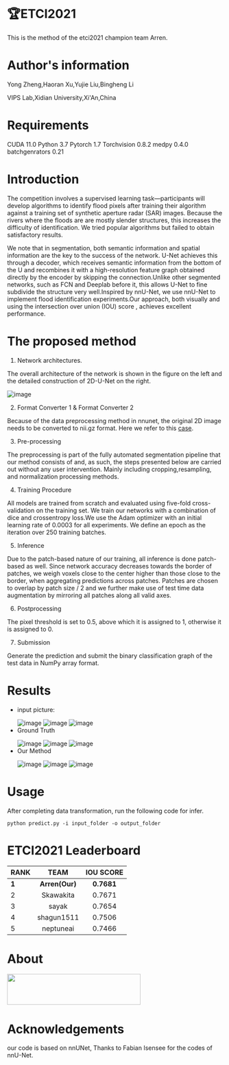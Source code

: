 # 🏆ETCI2021
This is the method of the etci2021 champion team Arren.

# Author's information
Yong Zheng,Haoran Xu,Yujie Liu,Bingheng Li

VIPS Lab,Xidian University,Xi'An,China
# Requirements
CUDA 11.0
Python 3.7
Pytorch 1.7
Torchvision 0.8.2
medpy 0.4.0
batchgenrators 0.21

# Introduction
The competition involves a supervised learning task—participants will develop algorithms to identify flood pixels after training their algorithm against a training set of synthetic aperture radar (SAR) images. Because the rivers where the floods are are mostly slender structures, this increases the difficulty of identification. We tried popular algorithms but failed to obtain satisfactory results. 

We note that in segmentation, both semantic information and spatial information are the key to the success of the network. U-Net achieves this through a decoder, which receives semantic information from the bottom of the U and recombines it with a high-resolution feature graph obtained directly by the encoder by skipping the connection.Unlike other segmented networks, such as FCN and Deeplab before it, this allows U-Net to fine subdivide the structure very well.Inspired by nnU-Net, we use nnU-Net to implement flood identification experiments.Our approach, both visually and using the intersection over union (IOU) score , achieves excellent performance.

 # The proposed method
 
1. Network architectures.

The overall architecture of the network is shown in the figure on the left and the detailed construction of 2D-U-Net on the right.

![image](https://github.com/YZArren/ETCI2021/blob/main/pic/net.png)

2. Format Converter 1 & Format Converter 2

Because of the data preprocessing method in nnunet, the original 2D image needs to be converted to nii.gz format. Here we refer to this [case](https://github.com/MIC-DKFZ/nnUNet/blob/master/nnunet/dataset_conversion/Task120_Massachusetts_RoadSegm.py).

3. Pre-processing

The preprocessing is part of the fully automated segmentation pipeline that our method consists of and, as such, the steps presented below are carried out without any user intervention. Mainly including cropping,resampling, and normalization processing methods. 

4. Training Procedure

All models are trained from scratch and evaluated using five-fold cross-validation on the training set. We train our networks with a combination of dice and crossentropy loss.We use the Adam optimizer with an initial learning rate of 0.0003 for all experiments. We define an epoch as the iteration over 250 training batches.

5. Inference

Due to the patch-based nature of our training, all inference is done patch-based as well. Since network accuracy decreases towards the border of patches, we weigh voxels close to the center higher than those close to the border, when aggregating predictions across patches. Patches are chosen to overlap by patch size / 2 and we further make use of test time data augmentation by mirroring all patches along all valid axes.

6. Postprocessing
 
The pixel threshold is set to 0.5, above which it is assigned to 1, otherwise it is assigned to 0.

7. Submission

Generate the prediction and submit the binary classification graph of the test data in NumPy array format.


# Results
* input picture:</p>
![image](https://github.com/YZArren/ETCI2021/blob/main/pic/org1.png)   ![image](https://github.com/YZArren/ETCI2021/blob/main/pic/org2.png)   ![image](https://github.com/YZArren/ETCI2021/blob/main/pic/org3.png)
* Ground Truth</p>
![image](https://github.com/YZArren/ETCI2021/blob/main/pic/mask1.png)   ![image](https://github.com/YZArren/ETCI2021/blob/main/pic/mask2.png)   ![image](https://github.com/YZArren/ETCI2021/blob/main/pic/mask3.png)
* Our Method</p>
![image](https://github.com/YZArren/ETCI2021/blob/main/pic/infer1.png)   ![image](https://github.com/YZArren/ETCI2021/blob/main/pic/infer2.png)   ![image](https://github.com/YZArren/ETCI2021/blob/main/pic/infer3.png)

# Usage
After completing data transformation, run the following code for infer.
```
python predict.py -i input_folder -o output_folder
```
# ETCI2021 Leaderboard
|RANK|TEAM|IOU SCORE|
|------|:------:|:------:|
|**1**|**Arren(Our)**|**0.7681**|
|2|Skawakita|0.7671|
|3|sayak|0.7654|
|4|shagun1511|0.7506|
|5|neptuneai|0.7466|

# About
<img src=https://github.com/YZArren/ETCI2021/blob/main/pic/logo.png width="311" height="72"/><br/>

# Acknowledgements
our code is based on nnUNet, Thanks to Fabian Isensee for the codes of nnU-Net.



